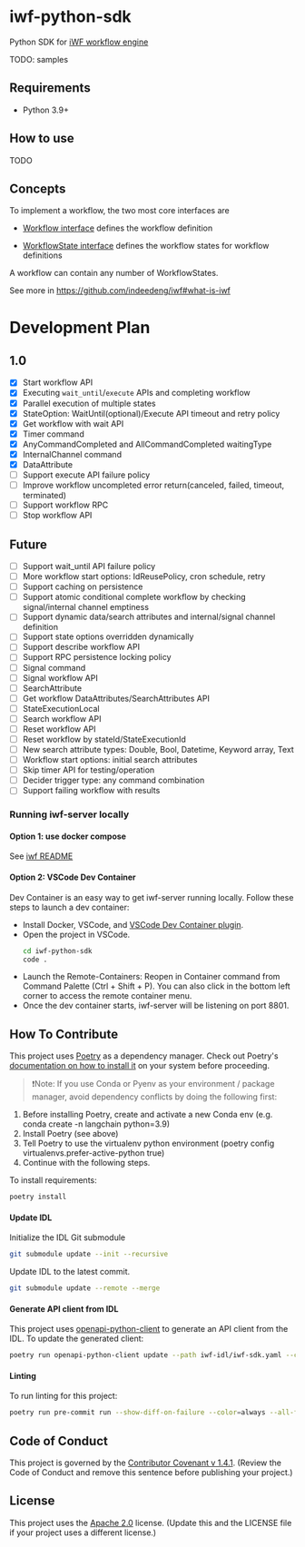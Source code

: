 
# iwf-python-sdk

Python SDK for [iWF workflow engine](https://github.com/indeedeng/iwf)

TODO: samples

## Requirements

- Python 3.9+

## How to use

TODO

## Concepts

To implement a workflow, the two most core interfaces are

* [Workflow interface](https://github.com/indeedeng/iwf-python-sdk/blob/main/iwf/workflow.py)
  defines the workflow definition

* [WorkflowState interface](https://github.com/indeedeng/iwf-python-sdk/blob/main/iwf/workflow_state.py)
  defines the workflow states for workflow definitions

A workflow can contain any number of WorkflowStates.

See more in https://github.com/indeedeng/iwf#what-is-iwf


# Development Plan

## 1.0
- [x] Start workflow API
- [x] Executing `wait_until`/`execute` APIs and completing workflow
- [x] Parallel execution of multiple states
- [x] StateOption: WaitUntil(optional)/Execute API timeout and retry policy
- [x] Get workflow with wait API
- [x] Timer command
- [x] AnyCommandCompleted and AllCommandCompleted waitingType
- [x] InternalChannel command
- [x] DataAttribute
- [ ] Support execute API failure policy
- [ ] Improve workflow uncompleted error return(canceled, failed, timeout, terminated)
- [ ] Support workflow RPC
- [ ] Stop workflow API

## Future

- [ ] Support wait_until API failure policy
- [ ] More workflow start options: IdReusePolicy, cron schedule, retry
- [ ] Support caching on persistence
- [ ] Support atomic conditional complete workflow by checking signal/internal channel emptiness
- [ ] Support dynamic data/search attributes and internal/signal channel definition
- [ ] Support state options overridden dynamically
- [ ] Support describe workflow API
- [ ] Support RPC persistence locking policy
- [ ] Signal command
- [ ] Signal workflow API
- [ ] SearchAttribute
- [ ] Get workflow DataAttributes/SearchAttributes API
- [ ] StateExecutionLocal
- [ ] Search workflow API
- [ ] Reset workflow API
- [ ] Reset workflow by stateId/StateExecutionId
- [ ] New search attribute types: Double, Bool, Datetime, Keyword array, Text
- [ ] Workflow start options: initial search attributes
- [ ] Skip timer API for testing/operation
- [ ] Decider trigger type: any command combination
- [ ] Support failing workflow with results

### Running iwf-server locally

#### Option 1: use docker compose
See [iwf README](https://github.com/indeedeng/iwf#using-docker-image--docker-compose)

#### Option 2: VSCode Dev Container

Dev Container is an easy way to get iwf-server running locally. Follow these steps to launch a dev container:
- Install Docker, VSCode, and [VSCode Dev Container plugin](https://marketplace.visualstudio.com/items?itemName=ms-vscode-remote.remote-containers).
- Open the project in VSCode.
    ```bash
    cd iwf-python-sdk
    code .
    ```
- Launch the Remote-Containers: Reopen in Container command from Command Palette (Ctrl + Shift + P). You can also click in the bottom left corner to access the remote container menu.
- Once the dev container starts, iwf-server will be listening on port 8801.

## How To Contribute

This project uses [Poetry](https://python-poetry.org/) as a dependency manager. Check out Poetry's [documentation on how to install it](https://python-poetry.org/docs/#installing-with-the-official-installer) on your system before proceeding.

> ❗Note: If you use Conda or Pyenv as your environment / package manager, avoid dependency conflicts by doing the following first:
1. Before installing Poetry, create and activate a new Conda env (e.g. conda create -n langchain python=3.9)
2. Install Poetry (see above)
3. Tell Poetry to use the virtualenv python environment (poetry config virtualenvs.prefer-active-python true)
4. Continue with the following steps.

To install requirements:

```bash
poetry install
```

#### Update IDL
Initialize the IDL Git submodule
```bash
git submodule update --init --recursive
```

Update IDL to the latest commit.
```bash
git submodule update --remote --merge
```

#### Generate API client from IDL

This project uses [openapi-python-client](https://github.com/openapi-generators/openapi-python-client) to generate an API client from the IDL. To update the generated client:

```bash
poetry run openapi-python-client update --path iwf-idl/iwf-sdk.yaml --config .openapi-python-client-config.yaml
```

#### Linting

To run linting for this project:

```bash
poetry run pre-commit run --show-diff-on-failure --color=always --all-files
```

## Code of Conduct
This project is governed by the [Contributor Covenant v 1.4.1](CODE_OF_CONDUCT.md). (Review the Code of Conduct and remove this sentence before publishing your project.)

## License
This project uses the [Apache 2.0](LICENSE) license. (Update this and the LICENSE file if your project uses a different license.)

